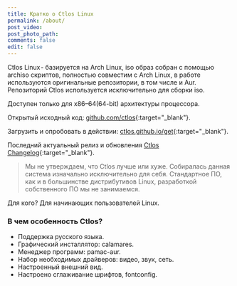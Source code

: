 ```yaml
---
title: Кратко о Ctlos Linux
permalink: /about/
post_video: 
post_photo_path: 
comments: false
edit: false
---
```

Ctlos Linux - базируется на Arch Linux, iso образ собран с помощью archiso скриптов, полностью совместим с Arch Linux, в работе используются оригинальные репозитории, в том числе и Aur. Репозиторий Ctlos используется исключительно для сборки iso.

Доступен только для x86–64(64-bit) архитектуры процессора.

Открытый исходный код: [github.com/ctlos](https://github.com/ctlos){:target="_blank"}.

Загрузить и опробовать в действии: [ctlos.github.io/get](https://ctlos.github.io/get){:target="_blank"}.

Последний актуальный релиз и обновления [Ctlos Changelog](https://ctlos.github.io/wiki/changelog){:target="_blank"}.

> Мы не утверждаем, что Ctlos лучше или хуже. Собиралась данная система изначально исключительно для себя. Стандартное ПО, как и в большинстве дистрибутивов Linux, разработкой собственного ПО мы не занимаемся.

Для кого? Для начинающих пользователей Linux.

### В чем особенность Ctlos?

- Поддержка русского языка.
- Графический инсталлятор: calamares.
- Менеджер программ: pamac-aur.
- Набор необходимых драйверов: видео, звук, сеть.
- Настроенный внешний вид.
- Настроено сглаживание шрифтов, fontconfig.